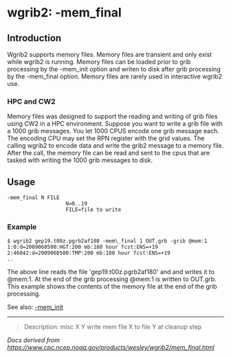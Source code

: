 # wgrib2: -mem_final

## Introduction

Wgrib2 supports memory files. Memory files are transient and only exist
while wgrib2 is running. Memory files
can be loaded prior to grib processing by the -mem_init option
and writen to disk after grib processing by the -mem_final option.
Memory files are rarely used in interactive wgrib2 use.

### HPC and CW2

Memory files was designed to support the reading and writing of grib files using CW2 in a HPC environment.
Suppose you want to write a grib file with a 1000 grib messages. You let 1000 CPUS encode one grib
message each. The encoding CPU may set the RPN register with the grid values.
The calling wgrib2 to encode data and write the grib2 message to a memory file.
After the call, the memory file can be read and sent to the cpus that are tasked
with writing the 1000 grib messages to disk.

## Usage

```
-mem_final N FILE
                   N=0..19
                   FILE=file to write
```

### Example

```
$ wgrib2 gep19.t00z.pgrb2af180 -mem\_final 1 OUT.grb -grib @mem:1
1:0:d=2009060500:HGT:200 mb:180 hour fcst:ENS=+19
2:46042:d=2009060500:TMP:200 mb:180 hour fcst:ENS=+19
..
```

The above line reads the file 'gep19.t00z.pgrb2af180' and and writes it
to @mem:1. At the end of the grib processing @mem:1 is written to OUT.grb.
This example shows the contents of the memory file at the end of the grib
processing.

See also: [-mem_init](./mem_init.md)

---

> Description: misc X Y write mem file X to file Y at cleanup step

_Docs derived from <https://www.cpc.ncep.noaa.gov/products/wesley/wgrib2/mem_final.html>_
